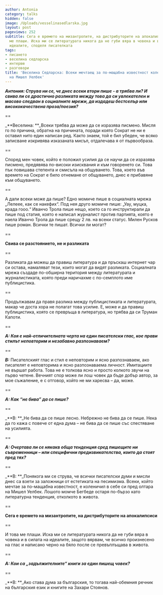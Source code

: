 ```yaml
---
author: Antonia
category: talks
hidden: false
image: /Uploads/vesselinasedlarska.jpg
layout: post
pageviews: 252
subtitle: Сега е времето на мизантропите, на дистрибуторите на апокалипсиси. И това
  ме плаши. Иска ми се литературата никога да не губи вяра в човека и в силата на
  идеалите, споделя писателката
tags:
- писането
- веселина седларска
- интервю
- разговори
title: 'Веселина Седларска: Всеки мечтаещ за по-мащабна известност коленичи пред олтара
  на Мишел Уелбек'
---
```


_**Антония: Струва ни се, че днес всеки втори пише - а трябва ли? И свива ли се драстично разликата между това да си увлекателен и масово следван в социалните мрежи, да издадеш бестселър или висококачествена проза/поезия?**_

\==

_**Веселина: **_Всеки трябва да може да се изразява писмено. Мисля го по причина, обратна на причината, поради която Сократ не ни е оставил нито един написан ред. Както знаем, той е бил убеден, че всяко записване изкривява изказаната мисъл, отдалечава я от първообраза. 

\==

Според мен човек, който е положил усилия да се научи да се изразява писмено, предявява по-високи изисквания и към говоренето си. Това пък повишава степента и смисъла на общуването. Това, което във времето на Сократ е било отнемане от общуването, днес е прибавяне към общуването. 

\==

А дали всеки може да пише? Едно момиче пише в социалната мрежа „Лелеее, как се накефих“. Под нея друго момиче пише: „Уау, муцка, крада гооо.“ Иванчо Трола пише нещо, което са го инструктирали да пише под статия, която е написал журналист против партията, която е наела Иванчо Трола да пише срещу 2 лв. на всеки статус. Милен Русков пише роман. Всички те пишат. Всички ли могат?

\==

**Свива се разстоянието, не и разликата**

\==

Разликата да можеш да правиш литература и да пръскаш интернет чар си остава, намаляват тези, които могат да видят разликата. Социалната мрежа създаде по-обширна територия между литературата и журналистиката, която преди наричахме с по-семплото име публицистика. 

\==

Продължавам да правя разлика между публицистиката и литературата, макар че доста хора не полагат това усилие. Е, може и да правиш публицистика, която се превръща в литература, но трябва да си Труман Капоти. 

\==

_**А: Коя е най-отличителната черта на един писателски глас, кое прави стилът неповторим и незабавно разпознаваем?**_

\==

_**В:**_ Писателският глас и стил е неповторим и ясно разпознаваем, ако писателят е неповторима и ясно разпознаваема личност. Имитациите не вършат работа. Това не е толкова ясно и просто колкото звучи на първо четене. Вечният спор може ли лош човек да бъде добър автор, за мое съжаление, е с отговор, който не ми харесва – да, може.  

\==

_**А: Как “не бива” да се пише?**_

\==

_**В: **_Не бива да се пише лесно. Небрежно не бива да се пише. Нека да го кажа с повече от една дума – не бива да се пише със спестяване на усилията. 

\==

_**А: Очертава ли се някакв обща тенденция сред пишещите ни съвременници – или специфични предизвикателства, които да стоят пред тях?**_

\==

_**В: **_Понякога ми се струва, че всички писателски думи и мисли днес са взети за заложници от естетиката на песимизма. Всеки, който мечтае за по-мащабна известност, е коленичил в себе си пред олтара на Мишел Уелбек. Лошото момче Бегбеде остаря по-бързо като литературна тенденция, отколкото в живота. 

\==

**Сега е времето на мизантропите, на дистрибуторите на апокалипсиси**

\==

И това ме плаши. Иска ми се литературата никога да не губи вяра в човека и в силата на идеалите, защото вярвам, че всичко произнесено на глас и написано черно на бяло после се превъплъщава  в живота.  

\==

_**А: Кои са „задължителните“ книги за един пишещ човек?**_

\==

_**В: **_Ако става дума за българския, то тогава най-обемния речник на българския език и книгите на Захари Стоянов.
